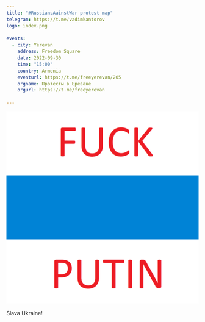 ```yaml
---
title: "#RussiansAainstWar protest map"
telegram: https://t.me/vadimkantorov
logo: index.png

events:
  - city: Yerevan
    address: Freedom Square
    date: 2022-09-30
    time: "15:00"
    country: Armenia
    eventurl: https://t.me/freeyerevan/205
    orgname: Протесты в Ереване
    orgurl: https://t.me/freeyerevan

---
```

![site logo](index.png)

Slava Ukraine!

